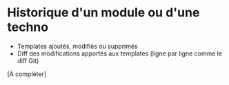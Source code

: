 # Historique d'un module ou d'une techno

* Templates ajoutés, modifiés ou supprimés
* Diff des modifications apportés aux templates (ligne par ligne comme le diff Git)

[À compléter]

